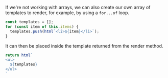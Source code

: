 If we're not working with arrays, we can also create our own array of
templates to render, for example, by using a `for...of` loop.

```ts
const templates = [];
for (const item of this.items) {
  templates.push(html`<li>${item}</li>`);
}
```

It can then be placed inside the template returned from the render method.
```ts
return html`
<ul>
  ${templates}
</ul>
`
```